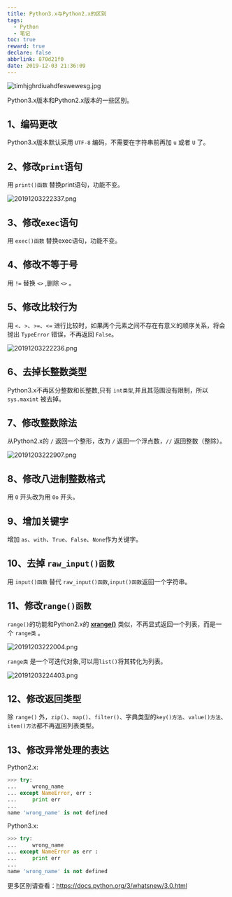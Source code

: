 ```yaml
---
title: Python3.x与Python2.x的区别
tags:
  - Python
  - 笔记
toc: true
reward: true
declare: false
abbrlink: 870d21f0
date: 2019-12-03 21:36:09
---
```


![timhjghrdiuahdfeswewesg.jpg](https://cdn.anyway1314.cn/imagetimhjghrdiuahdfeswewesg.jpg-title)

Python3.x版本和Python2.x版本的一些区别。
<!-- more -->

## 1、编码更改
Python3.x版本默认采用 `UTF-8` 编码，不需要在字符串前再加 `u` 或者 `U` 了。
## 2、修改`print`语句
用 `print()函数` 替换print语句，功能不变。

![20191203222337.png](https://cdn.anyway1314.cn/image20191203222337.png)

## 3、修改`exec`语句
用 `exec()函数` 替换exec语句，功能不变。
## 4、修改不等于号
用 `!=` 替换 `<>` ,删除 `<>` 。
## 5、修改比较行为
用 `<`、`>`、`>=`、`<=` 进行比较时，如果两个元素之间不存在有意义的顺序关系，将会抛出 `TypeError` 错误，不再返回 `False`。

![20191203222236.png](https://cdn.anyway1314.cn/image20191203222236.png)

## 6、去掉长整数类型
Python3.x不再区分整数和长整数,只有 `int类型`,并且其范围没有限制，所以 `sys.maxint` 被去掉。

## 7、修改整数除法
从Python2.x的 `/` 返回一个整形，改为 `/` 返回一个浮点数，`//` 返回整数（整除）。

![20191203222907.png](https://cdn.anyway1314.cn/image20191203222907.png)

## 8、修改八进制整数格式
用 `0` 开头改为用 `0o` 开头。

## 9、增加关键字
增加 `as`、`with`、`True`、`False`、`None`作为关键字。

## 10、去掉 `raw_input()函数`
用 `input()函数` 替代 `raw_input()函数`,`input()函数`返回一个字符串。

## 11、修改`range()函数`
`range()`的功能和Python2.x的 [**xrange()**](https://www.runoob.com/python/python-func-xrange.html) 类似，不再显式返回一个列表，而是一个 `range类` 。

![20191203222004.png](https://cdn.anyway1314.cn/image20191203222004.png)

`range类` 是一个可迭代对象,可以用`list()`将其转化为列表。

![20191203224403.png](https://cdn.anyway1314.cn/image20191203224403.png)

## 12、修改返回类型
除 `range()` 外，`zip()`、`map()`、`filter()`、字典类型的`key()方法`、`value()方法`、`item()方法`都不再返回列表类型。

## 13、修改异常处理的表达
Python2.x:
``` py
>>> try:
...     wrong_name
... except NameError, err :
...     print err
... 
name 'wrong_name' is not defined
```
Python3.x:
``` py
>>> try:
...     wrong_name
... except NameError as err :
...     print err
... 
name 'wrong_name' is not defined
```
更多区别请查看：<https://docs.python.org/3/whatsnew/3.0.html>